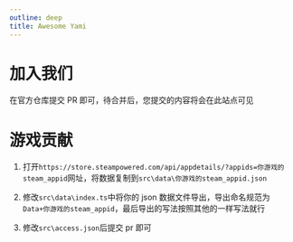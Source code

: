 ```yaml
---
outline: deep
title: Awesome Yami
---
```


# 加入我们

在官方仓库提交 PR 即可，待合并后，您提交的内容将会在此站点可见

# 游戏贡献

1. 打开`https://store.steampowered.com/api/appdetails/?appids=你游戏的steam_appid`网址，将数据复制到`src\data\你游戏的steam_appid.json`

2. 修改`src\data\index.ts`中将你的 json 数据文件导出，导出命名规范为`Data+你游戏的steam_appid`，最后导出的写法按照其他的一样写法就行

3. 修改`src\access.json`后提交 pr 即可
